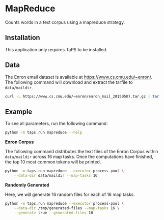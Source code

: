 # MapReduce

Counts words in a text corpus using a mapreduce strategy.

## Installation

This application only requires TaPS to be installed.

## Data

The Enron email dataset is available at https://www.cs.cmu.edu/~enron/.
The following command will download and extract the tarfile to `data/maildir`.

```bash
curl -L https://www.cs.cmu.edu/~enron/enron_mail_20150507.tar.gz | tar -xz -C data/
```

## Example

To see all parameters, run the following command:
```bash
python -m taps.run mapreduce --help
```

**Enron Corpus**

The following command distributes the text files of the Enron Corpus within `data/maildir` across 16 map tasks.
Once the computations have finished, the top 10 most common tokens will be printed.
```bash
python -m taps.run mapreduce --executor process-pool \
    --data-dir data/maildir --map-tasks 16
```

**Randomly Generated**

Here, we will generate 16 random files for each of 16 map tasks.
```bash
python -m taps.run mapreduce --executor process-pool \
    --data-dir /tmp/generated-files --map-tasks 16 \
    --generate true --generated-files 16
```
